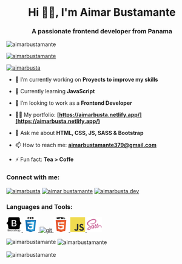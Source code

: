 <h1 align="center">Hi 👋🏻, I'm Aimar Bustamante</h1>
<h3 align="center">A passionate frontend developer from Panama</h3>

<p align="left"> <img src="https://komarev.com/ghpvc/?username=aimarbustamante&label=Profile%20views&color=0e75b6&style=flat" alt="aimarbustamante" /> </p>

<p align="left"> <a href="https://github.com/ryo-ma/github-profile-trophy"><img src="https://github-profile-trophy.vercel.app/?username=aimarbustamante" alt="aimarbustamante" /></a> </p>

<p align="left"> <a href="https://twitter.com/aimarbusta" target="blank"><img src="https://img.shields.io/twitter/follow/aimarbusta?logo=twitter&style=for-the-badge" alt="aimarbusta" /></a> </p>

- 🔭 I’m currently working on **Proyects to improve my skills**

- 🌱 Currently learning **JavaScript**

- 👯 I’m looking to work as a **Frontend Developer**

- 👨‍💻 My portfolio: **[https://aimarbusta.netlify.app/](https://aimarbusta.netlify.app/)**

- 💬 Ask me about **HTML, CSS, JS, SASS & Bootstrap**

- 📫 How to reach me: **aimarbustamante379@gmail.com**

- ⚡ Fun fact: **Tea > Coffe**

<h3 align="left">Connect with me:</h3>
<p align="left">
<a href="https://twitter.com/aimarbusta" target="blank"><img align="center" src="https://raw.githubusercontent.com/rahuldkjain/github-profile-readme-generator/master/src/images/icons/Social/twitter.svg" alt="aimarbusta" height="30" width="40" /></a>
<a href="https://linkedin.com/in/aimar bustamante" target="blank"><img align="center" src="https://raw.githubusercontent.com/rahuldkjain/github-profile-readme-generator/master/src/images/icons/Social/linked-in-alt.svg" alt="aimar bustamante" height="30" width="40" /></a>
<a href="https://instagram.com/aimarbusta.dev" target="blank"><img align="center" src="https://raw.githubusercontent.com/rahuldkjain/github-profile-readme-generator/master/src/images/icons/Social/instagram.svg" alt="aimarbusta.dev" height="30" width="40" /></a>
</p>

<h3 align="left">Languages and Tools:</h3>
<p align="left"> <a href="https://getbootstrap.com" target="_blank" rel="noreferrer"> <img src="https://raw.githubusercontent.com/devicons/devicon/master/icons/bootstrap/bootstrap-plain-wordmark.svg" alt="bootstrap" width="40" height="40"/> </a> <a href="https://www.w3schools.com/css/" target="_blank" rel="noreferrer"> <img src="https://raw.githubusercontent.com/devicons/devicon/master/icons/css3/css3-original-wordmark.svg" alt="css3" width="40" height="40"/> </a> <a href="https://git-scm.com/" target="_blank" rel="noreferrer"> <img src="https://www.vectorlogo.zone/logos/git-scm/git-scm-icon.svg" alt="git" width="40" height="40"/> </a> <a href="https://www.w3.org/html/" target="_blank" rel="noreferrer"> <img src="https://raw.githubusercontent.com/devicons/devicon/master/icons/html5/html5-original-wordmark.svg" alt="html5" width="40" height="40"/> </a> <a href="https://developer.mozilla.org/en-US/docs/Web/JavaScript" target="_blank" rel="noreferrer"> <img src="https://raw.githubusercontent.com/devicons/devicon/master/icons/javascript/javascript-original.svg" alt="javascript" width="40" height="40"/> </a> <a href="https://sass-lang.com" target="_blank" rel="noreferrer"> <img src="https://raw.githubusercontent.com/devicons/devicon/master/icons/sass/sass-original.svg" alt="sass" width="40" height="40"/> </a> </p>

<p><img align="left" src="https://github-readme-stats.vercel.app/api/top-langs?username=aimarbustamante&show_icons=true&locale=en&layout=compact" alt="aimarbustamante" /></p>

<p>&nbsp;<img align="center" src="https://github-readme-stats.vercel.app/api?username=aimarbustamante&show_icons=true&locale=en" alt="aimarbustamante" /></p>

<p><img align="center" src="https://github-readme-streak-stats.herokuapp.com/?user=aimarbustamante&" alt="aimarbustamante" /></p>
